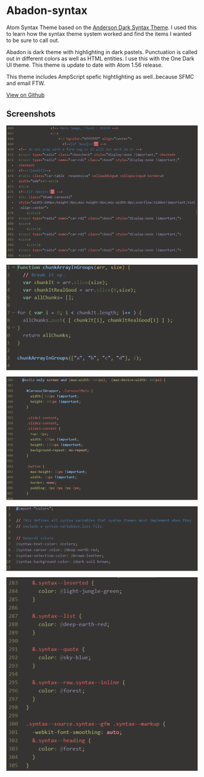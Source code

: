 # Abadon-syntax
Atom Syntax Theme based on the [Anderson Dark Syntax Theme](https://atom.io/themes/anderson-dark-syntax). I used this to learn how the syntax theme system worked and find the items I wanted to be sure to call out.

Abadon is dark theme with highlighting in dark pastels. Punctuation is called out in different colors as well as HTML entities. I use this with the One Dark UI theme. This theme is update to date with Atom 1.56 release.

This theme includes AmpScript spefic hightlighting as well..because SFMC and email FTW.

[View on Github](https://github.com/Tirjasdyn/Abadon-syntax)

## Screenshots

![HTML](https://github.com/Tirjasdyn/Abadon-syntax/blob/master/html.png)

![JavaScript](https://github.com/Tirjasdyn/Abadon-syntax/blob/master/js.png)

![CSS](https://github.com/Tirjasdyn/Abadon-syntax/blob/master/css.PNG)

![Other 1](https://github.com/Tirjasdyn/Abadon-syntax/blob/master/sass.PNG)

![Other 2](https://github.com/Tirjasdyn/Abadon-syntax/blob/master/sass2.PNG)
